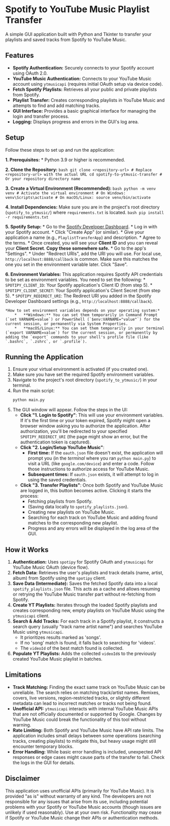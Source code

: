 # Spotify to YouTube Music Playlist Transfer

A simple GUI application built with Python and Tkinter to transfer your playlists and saved tracks from Spotify to YouTube Music.

## Features

*   **Spotify Authentication:** Securely connects to your Spotify account using OAuth 2.0.
*   **YouTube Music Authentication:** Connects to your YouTube Music account using `ytmusicapi` (requires initial OAuth setup via device code).
*   **Fetch Spotify Playlists:** Retrieves all your public and private playlists from Spotify.
*   **Playlist Transfer:** Creates corresponding playlists in YouTube Music and attempts to find and add matching tracks.
*   **GUI Interface:** Provides a basic graphical interface for managing the login and transfer process.
*   **Logging:** Displays progress and errors in the GUI's log area.

## Setup

Follow these steps to set up and run the application:

**1. Prerequisites:**
    *   Python 3.9 or higher is recommended.

**2. Clone the Repository:**
    ```bash
    git clone <repository-url> # Replace <repository-url> with the actual URL
    cd spotify-to-ytmusic-transfer # Or your repository directory name
    ```

**3. Create a Virtual Environment (Recommended):**
    ```bash
    python -m venv venv
    # Activate the virtual environment
    # On Windows:
    venv\Scripts\activate
    # On macOS/Linux:
    source venv/bin/activate
    ```

**4. Install Dependencies:**
    Make sure you are in the project's root directory (`spotify_to_ytmusic/`) where `requirements.txt` is located.
    ```bash
    pip install -r requirements.txt
    ```

**5. Spotify Setup:**
    *   Go to the [Spotify Developer Dashboard](https://developer.spotify.com/dashboard/).
    *   Log in with your Spotify account.
    *   Click "Create App" (or similar).
    *   Give your application a name (e.g., `PlaylistTransferApp`) and description.
    *   Agree to the terms.
    *   Once created, you will see your **Client ID** and you can reveal your **Client Secret**. **Copy these somewhere safe.**
    *   Go to the app's "Settings".
    *   Under "Redirect URIs", add the URI you will use. For local use, `http://localhost:8888/callback` is common. Make sure this matches the one you set in the environment variable later. Click "Save".

**6. Environment Variables:**
    This application requires Spotify API credentials to be set as environment variables. You need to set the following:
    *   `SPOTIPY_CLIENT_ID`: Your Spotify application's Client ID (from step 5).
    *   `SPOTIPY_CLIENT_SECRET`: Your Spotify application's Client Secret (from step 5).
    *   `SPOTIPY_REDIRECT_URI`: The Redirect URI you added in the Spotify Developer Dashboard settings (e.g., `http://localhost:8888/callback`).

    *How to set environment variables depends on your operating system:*
        *   **Windows:** You can set them temporarily in Command Prompt (`set VARNAME=value`) or PowerShell (`$env:VARNAME="value"`) for the current session, or permanently via System Properties.
        *   **macOS/Linux:** You can set them temporarily in your terminal (`export VARNAME=value`) for the current session, or permanently by adding the `export` commands to your shell's profile file (like `.bashrc`, `.zshrc`, or `.profile`).

## Running the Application

1.  Ensure your virtual environment is activated (if you created one).
2.  Make sure you have set the required Spotify environment variables.
3.  Navigate to the project's root directory (`spotify_to_ytmusic/`) in your terminal.
4.  Run the main script:
    ```bash
    python main.py
    ```
5.  The GUI window will appear. Follow the steps in the UI:
    *   **Click "1. Login to Spotify"**: This will use your environment variables. If it's the first time or your token expired, Spotify might open a browser window asking you to authorize the application. After authorization, you'll be redirected to your specified `SPOTIPY_REDIRECT_URI` (the page might show an error, but the authentication token is captured).
    *   **Click "2. Login/Setup YouTube Music"**:
        *   **First time:** If the `oauth.json` file doesn't exist, the application will prompt you (in the *terminal* where you ran `python main.py`) to visit a URL (like `google.com/device`) and enter a code. Follow those instructions to authorize access for YouTube Music.
        *   **Subsequent times:** If `oauth.json` exists, it will attempt to log in using the saved credentials.
    *   **Click "3. Transfer Playlists"**: Once both Spotify and YouTube Music are logged in, this button becomes active. Clicking it starts the process:
        *   Fetching playlists from Spotify.
        *   (Saving data locally to `spotify_playlists.json`).
        *   Creating new playlists on YouTube Music.
        *   Searching for each track on YouTube Music and adding found matches to the corresponding new playlist.
        *   Progress and any errors will be displayed in the log area of the GUI.

## How it Works

1.  **Authentication:** Uses `spotipy` for Spotify OAuth and `ytmusicapi` for YouTube Music OAuth (device flow).
2.  **Fetch Data:** Retrieves the user's playlists and track details (name, artist, album) from Spotify using the `spotipy` client.
3.  **Save Data (Intermediate):** Saves the fetched Spotify data into a local `spotify_playlists.json` file. This acts as a cache and allows resuming or retrying the YouTube Music transfer part without re-fetching from Spotify.
4.  **Create YT Playlists:** Iterates through the loaded Spotify playlists and creates corresponding new, empty playlists on YouTube Music using the `ytmusicapi` client.
5.  **Search & Add Tracks:** For each track in a Spotify playlist, it constructs a search query (usually "track name artist name") and searches YouTube Music using `ytmusicapi`.
    *   It prioritizes results marked as 'songs'.
    *   If no 'song' match is found, it falls back to searching for 'videos'.
    *   The `videoId` of the best match found is collected.
6.  **Populate YT Playlists:** Adds the collected `videoId`s to the previously created YouTube Music playlist in batches.

## Limitations

*   **Track Matching:** Finding the exact same track on YouTube Music can be unreliable. The search relies on matching track/artist names. Remixes, covers, live versions, region-restricted tracks, or slightly different metadata can lead to incorrect matches or tracks not being found.
*   **Unofficial API:** `ytmusicapi` interacts with internal YouTube Music APIs that are not officially documented or supported by Google. Changes by YouTube Music could break the functionality of this tool without warning.
*   **Rate Limiting:** Both Spotify and YouTube Music have API rate limits. The application includes small delays between some operations (searching tracks, creating playlists) to mitigate this, but heavy usage might still encounter temporary blocks.
*   **Error Handling:** While basic error handling is included, unexpected API responses or edge cases might cause parts of the transfer to fail. Check the logs in the GUI for details.

## Disclaimer

This application uses unofficial APIs (primarily for YouTube Music). It is provided "as is" without warranty of any kind. The developers are not responsible for any issues that arise from its use, including potential problems with your Spotify or YouTube Music accounts (though issues are unlikely if used reasonably). Use at your own risk. Functionality may cease if Spotify or YouTube Music change their APIs or authentication methods.
